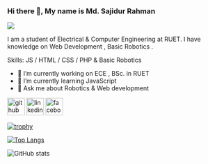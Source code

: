 ### Hi there 👋, My name is Md. Sajidur Rahman
![](https://github.com/labib1910024/labib1910024/assets/87533597/96a1a50d-a78b-45cc-9740-73647e33f7bb)

I am a student of Electrical & Computer Engineering at RUET. I have knowledge on  Web Development , Basic Robotics .  

Skills:  JS / HTML / CSS / PHP & Basic Robotics

- 🔭 I’m currently working on ECE , BSc. in RUET  
- 🌱 I’m currently learning JavaScript 
- 💬 Ask me about Robotics & Web development 


[<img src='https://cdn.jsdelivr.net/npm/simple-icons@3.0.1/icons/github.svg' alt='github' height='40'>](https://github.com/labib1910024)  [<img src='https://cdn.jsdelivr.net/npm/simple-icons@3.0.1/icons/linkedin.svg' alt='linkedin' height='40'>](https://www.linkedin.com/in/https://www.linkedin.com/in/md-sajidur-rahman-labib-758267207?utm_source=share&utm_campaign=share_via&utm_content=profile&utm_medium=android_app/)  [<img src='https://cdn.jsdelivr.net/npm/simple-icons@3.0.1/icons/facebook.svg' alt='facebook' height='40'>](https://www.facebook.com/https://www.facebook.com/sajidur.rahman.3979489?mibextid=ZbWKwL)  

[![trophy](https://github-profile-trophy.vercel.app/?username=labib1910024)](https://github.com/ryo-ma/github-profile-trophy)

[![Top Langs](https://github-readme-stats.vercel.app/api/top-langs/?username=labib1910024)](https://github.com/anuraghazra/github-readme-stats)

![GitHub stats](https://github-readme-stats.vercel.app/api?username=labib1910024&show_icons=true&count_private=true)  



